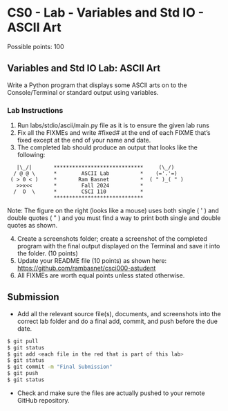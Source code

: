 # CS0 - Lab - Variables and Std IO - ASCII Art

Possible points: 100

## Variables and Std IO Lab: ASCII Art

Write a Python program that displays some ASCII arts on to the Console/Terminal or standard output using variables.

### Lab Instructions

1.	Run labs/stdio/ascii/main.py file as it is to ensure the given lab runs
2.	Fix all the FIXMEs and write #fixed# at the end of each FIXME that’s fixed except at the end of your name and date.
3.	The completed lab should produce an output that looks like the following:

```
   |\_/|       *****************************     (\_/)
  / @ @ \      *        ASCII Lab          *    (='.'=)
 ( > 0 < )     *       Ram Basnet          *  ( " )_( " )
   >>x<<       *        Fall 2024          *
  /  O  \      *        CSCI 110           *
               *****************************
```
Note: The figure on the right (looks like a mouse) uses both single ( ' ) and double quotes ( " ) and you must find a way to print both single and double quotes as shown.

4.	Create a screenshots folder; create a screenshot of the completed program with the final output displayed on the Terminal and save it into the folder. (10 points)
5.	Update your README file (10 points) as shown here: https://github.com/rambasnet/csci000-astudent
6.	All FIXMEs are worth equal points unless stated otherwise.

## Submission

- Add all the relevant source file(s), documents, and screenshots into the correct lab folder and do a final add, commit, and push before the due date.

```bash
$ git pull
$ git status
$ git add <each file in the red that is part of this lab>
$ git status
$ git commit -m "Final Submission"
$ git push
$ git status
```

- Check and make sure the files are actually pushed to your remote GitHub repository.
